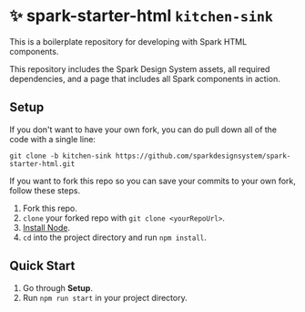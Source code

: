 # ✨ spark-starter-html `kitchen-sink`
This is a boilerplate repository for developing with Spark HTML components.

This repository includes the Spark Design System assets, all required dependencies, and a page that includes all Spark components in action.

## Setup

If you don't want to have your own fork, you can do pull down all of the code with a single line:

```
git clone -b kitchen-sink https://github.com/sparkdesignsystem/spark-starter-html.git
```

If you want to fork this repo so you can save your commits to your own fork, follow these steps.

1. Fork this repo.
1. `clone` your forked repo with `git clone <yourRepoUrl>`.
1. [Install Node](https://nodejs.org/en/).
1. `cd` into the project directory and run `npm install`.

## Quick Start

1. Go through **Setup**.
1. Run `npm run start` in your project directory.
